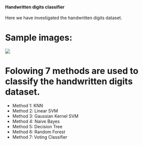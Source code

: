 #### Handwritten digits classifier

Here we have investigated the handwritten digits dataset.
# Sample images:
<img src="Mnist.png">

# Folowing 7 methods are used to classify the handwritten digits dataset.


* Method 1: KNN</h4>
* Method 2: Linear SVM</h4>
* Method 3: Gaussian Kernel SVM</h4>
* Method 4: Naive Bayes</h4>
* Method 5: Decision Tree</h4>   
* Method 6: Random Forest</h4> 
* Method 7: Voting Classifier</h4> 
